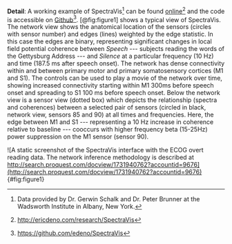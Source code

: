 **Detail**: A working example of SpectraVis[^1] can be found [online][2][^2] and the code is accessible on [Github][3][^3]. [@fig:figure1] shows a typical view of SpectraVis. The network view shows the anatomical location of the sensors (circles with sensor number) and edges (lines) weighted by the edge statistic. In this case the edges are binary, representing significant changes in local field potential coherence between *Speech* --- subjects reading the words of the Gettysburg Address --- and *Silence* at a particular frequency (10 Hz) and time (187.5 ms after speech onset). The network has dense connectivity within and between primary motor and primary somatosensory cortices (M1 and S1). The controls can be used to play a movie of the network over time, showing increased connectivity starting within M1 300ms before speech onset and spreading to S1 100 ms before speech onset. Below the network view is a sensor view (dotted box) which depicts the relationship (spectra and coherences) between a selected pair of sensors (circled in black, network view, sensors 85 and 90) at all times and frequencies. Here, the edge between M1 and S1 --- representing a 10 Hz increase in coherence relative to baseline --- cooccurs with higher frequency beta (15-25Hz) power suppression on the M1 sensor (sensor 90).

![A static screenshot of the SpectraVis interface with the ECOG overt reading data. The network inference methodology is described at  [http://search.proquest.com/docview/1731940762?accountid=9676](http://search.proquest.com/docview/1731940762?accountid=9676)
](figures/Figure1.png){#fig:figure1}

[2]: http://ericdeno.com/research/SpectraVis
[3]: https://github.com/edeno/SpectraVis

[^1]: Data provided by Dr. Gerwin Schalk and Dr. Peter Brunner at the Wadsworth Institute in Albany, New York.
[^2]: http://ericdeno.com/research/SpectraVis
[^3]: https://github.com/edeno/SpectraVis
